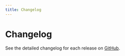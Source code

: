 ```yaml
---
title: Changelog
---
```


# Changelog

See the detailed changelog for each release on [GitHub][changelog].

[changelog]: https://github.com/remix-run/react-router/blob/main/CHANGELOG.md